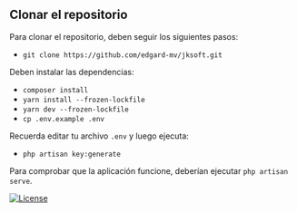 ## Clonar el repositorio

Para clonar el repositorio, deben seguir los siguientes pasos:

- `git clone https://github.com/edgard-mv/jksoft.git`

Deben instalar las dependencias:

- `composer install`
- `yarn install --frozen-lockfile`
- `yarn dev --frozen-lockfile`
- `cp .env.example .env`

Recuerda editar tu archivo `.env` y luego ejecuta:

- `php artisan key:generate`

Para comprobar que la aplicación funcione, deberían ejecutar `php artisan serve`.

<p align="left">
<a href="https://packagist.org/packages/laravel/framework"><img src="https://poser.pugx.org/laravel/framework/license.svg" alt="License"></a>
</p>
